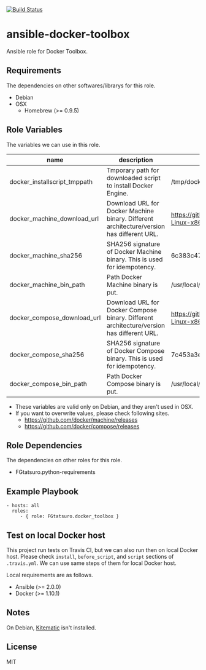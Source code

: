 [![Build Status](https://travis-ci.org/FGtatsuro/ansible-docker-toolbox.svg?branch=master)](https://travis-ci.org/FGtatsuro/ansible-docker-toolbox)

ansible-docker-toolbox
====================================

Ansible role for Docker Toolbox.

Requirements
------------

The dependencies on other softwares/librarys for this role.

- Debian
- OSX
  - Homebrew (>= 0.9.5)

Role Variables
--------------

The variables we can use in this role.

|name|description|default|
|---|---|---|
|docker_installscript_tmppath|Tmporary path for downloaded script to install Docker Engine.|/tmp/docker_install.sh|
|docker_machine_download_url|Download URL for Docker Machine binary. Different architecture/version has different URL.|https://github.com/docker/machine/releases/download/v0.6.0/docker-machine-Linux-x86_64|
|docker_machine_sha256|SHA256 signature of Docker Machine binary. This is used for idempotency.|6c383c4716985db2d7ae7e1689cc4acee0b23284e6e852d6bc59011696ca734a|
|docker_machine_bin_path|Path Docker Machine binary is put.|/usr/local/bin/docker-machine|
|docker_compose_download_url|Download URL for Docker Compose binary. Different architecture/version has different URL.|https://github.com/docker/compose/releases/download/1.6.2/docker-compose-Linux-x86_64|
|docker_compose_sha256|SHA256 signature of Docker Compose binary. This is used for idempotency.|7c453a3e52fb97bba34cf404f7f7e7913c86e2322d612e00c71bd1588587c91e|
|docker_compose_bin_path|Path Docker Compose binary is put.|/usr/local/bin/docker-compose|

- These variables are valid only on Debian, and they aren't used in OSX.
- If you want to overwrite values, please check following sites.
  - https://github.com/docker/machine/releases
  - https://github.com/docker/compose/releases

Role Dependencies
-----------------

The dependencies on other roles for this role.

- FGtatsuro.python-requirements

Example Playbook
----------------

    - hosts: all
      roles:
         - { role: FGtatsuro.docker_toolbox }

Test on local Docker host
-------------------------

This project run tests on Travis CI, but we can also run then on local Docker host.
Please check `install`, `before_script`, and `script` sections of `.travis.yml`. 
We can use same steps of them for local Docker host.

Local requirements are as follows.

- Ansible (>= 2.0.0)
- Docker (>= 1.10.1)

Notes
-----

On Debian, [Kitematic](https://kitematic.com/) isn't installed.

License
-------

MIT
